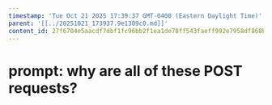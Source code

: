 ```yaml
---
timestamp: 'Tue Oct 21 2025 17:39:37 GMT-0400 (Eastern Daylight Time)'
parent: '[[../20251021_173937.9e1309c0.md]]'
content_id: 27f6704e5aacdf7dbf1fc96bb2f1ea1de78ff543faeff992e7958df868b4d68e
---
```


# prompt: why are all of these POST requests?
